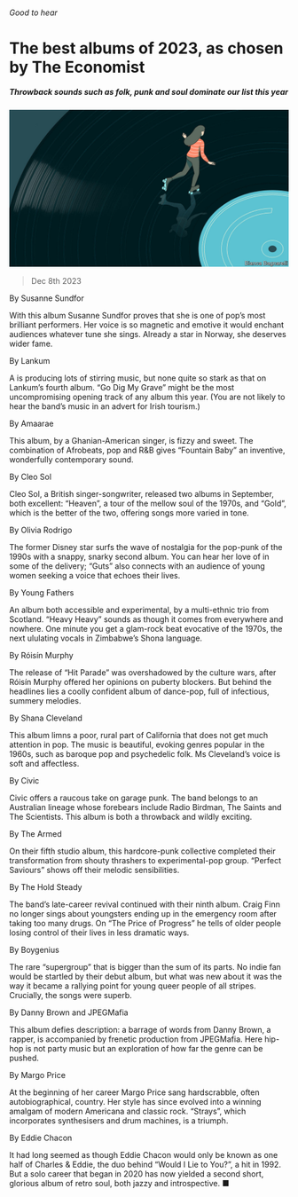 ###### Good to hear

# The best albums of 2023, as chosen by The Economist 

##### Throwback sounds such as folk, punk and soul dominate our list this year 

![image](images/20231216_CUD001.jpg) 

> Dec 8th 2023 

By Susanne Sundfor

With this album Susanne Sundfor proves that she is one of pop’s most brilliant performers. Her voice is so magnetic and emotive it would enchant audiences whatever tune she sings. Already a star in Norway, she deserves wider fame.


By Lankum

A  is producing lots of stirring music, but none quite so stark as that on Lankum’s fourth album. “Go Dig My Grave” might be the most uncompromising opening track of any album this year. (You are not likely to hear the band’s music in an advert for Irish tourism.)

By Amaarae

This album, by a Ghanian-American singer, is fizzy and sweet. The combination of Afrobeats, pop and R&amp;B gives “Fountain Baby” an inventive, wonderfully contemporary sound.

 By Cleo Sol

Cleo Sol, a British singer-songwriter, released two albums in September, both excellent: “Heaven”, a tour of the mellow soul of the 1970s, and “Gold”, which is the better of the two, offering songs more varied in tone.

By Olivia Rodrigo

The former Disney star surfs the wave of nostalgia for the pop-punk of the 1990s with a snappy, snarky second album. You can hear her love of  in some of the delivery; “Guts” also connects with an audience of young women seeking a voice that echoes their lives.

By Young Fathers

An album both accessible and experimental, by a multi-ethnic trio from Scotland. “Heavy Heavy” sounds as though it comes from everywhere and nowhere. One minute you get a glam-rock beat evocative of the 1970s, the next ululating vocals in Zimbabwe’s Shona language.

 By Róisín Murphy

The release of “Hit Parade” was overshadowed by the culture wars, after Róisín Murphy offered her opinions on puberty blockers. But behind the headlines lies a coolly confident album of dance-pop, full of infectious, summery melodies.

 By Shana Cleveland

This album limns a poor, rural part of California that does not get much attention in pop. The music is beautiful, evoking genres popular in the 1960s, such as baroque pop and psychedelic folk. Ms Cleveland’s voice is soft and affectless.

By Civic

Civic offers a raucous take on garage punk. The band belongs to an Australian lineage whose forebears include Radio Birdman, The Saints and The Scientists. This album is both a throwback and wildly exciting.

By The Armed

On their fifth studio album, this hardcore-punk collective completed their transformation from shouty thrashers to experimental-pop group. “Perfect Saviours” shows off their melodic sensibilities.

 By The Hold Steady

The band’s late-career revival continued with their ninth album. Craig Finn no longer sings about youngsters ending up in the emergency room after taking too many drugs. On “The Price of Progress” he tells of older people losing control of their lives in less dramatic ways.

By Boygenius

The rare “supergroup” that is bigger than the sum of its parts. No indie fan would be startled by their debut album, but what was new about it was the way it became a rallying point for young queer people of all stripes. Crucially, the songs were superb.

By Danny Brown and JPEGMafia

This album defies description: a barrage of words from Danny Brown, a rapper, is accompanied by frenetic production from JPEGMafia. Here hip-hop is not party music but an exploration of how far the genre can be pushed. 

By Margo Price

At the beginning of her career Margo Price sang hardscrabble, often autobiographical, country. Her style has since evolved into a winning amalgam of modern Americana and classic rock. “Strays”, which incorporates synthesisers and drum machines, is a triumph.

By Eddie Chacon

It had long seemed as though Eddie Chacon would only be known as one half of Charles &amp; Eddie, the duo behind “Would I Lie to You?”, a hit in 1992. But a solo career that began in 2020 has now yielded a second short, glorious album of retro soul, both jazzy and introspective. ■

